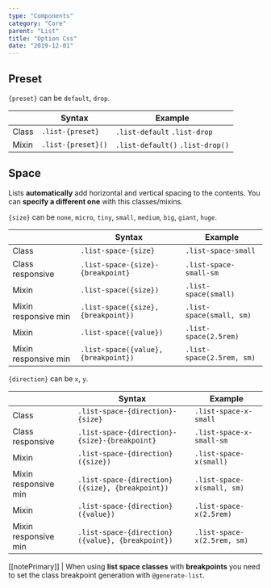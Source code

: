 ```yaml
---
type: "Components"
category: "Core"
parent: "List"
title: "Option Css"
date: "2019-12-01"
---
```


## Preset

`{preset}` can be `default`, `drop`.

<div class="table-scroll">

|                         | Syntax                                    | Example                       |
| ----------------------- | ----------------------------------------- | ----------------------------- |
| Class                   | `.list-{preset}`                        | `.list-default` `.list-drop` |
| Mixin                   | `.list-{preset}()`                      | `.list-default()` `.list-drop()`  |

</div>

<demo>
  <demovanilla src="vanilla/components/core/list/preset-default">
  </demovanilla>
</demo>

<demo>
  <demovanilla src="vanilla/components/core/list/preset-drop">
  </demovanilla>
</demo>

## Space

Lists **automatically** add horizontal and vertical spacing to the contents. You can **specify a different one** with this classes/mixins.

`{size}` can be `none`, `micro`, `tiny`, `small`, `medium`, `big`, `giant`, `huge`.

<div class="table-scroll">

|                         | Syntax                                    | Example                       |
| ----------------------- | ----------------------------------------- | ----------------------------- |
| Class                   | `.list-space-{size}`                     | `.list-space-small`          |
| Class responsive        | `.list-space-{size}-{breakpoint}`        | `.list-space-small-sm`       |
| Mixin                   | `.list-space({size})`                     | `.list-space(small)`          |
| Mixin responsive min    | `.list-space({size}, {breakpoint})`       | `.list-space(small, sm)`      |
| Mixin                   | `.list-space({value})`                     | `.list-space(2.5rem)`          |
| Mixin responsive min    | `.list-space({value}, {breakpoint})`       | `.list-space(2.5rem, sm)`      |

</div>

`{direction}` can be `x`, `y`.

<div class="table-scroll">

|                         | Syntax                                    | Example                       |
| ----------------------- | ----------------------------------------- | ----------------------------- |
| Class                   | `.list-space-{direction}-{size}`                      | `.list-space-x-small`           |
| Class responsive        | `.list-space-{direction}-{size}-{breakpoint}`         | `.list-space-x-small-sm`        |
| Mixin                   | `.list-space-{direction}({size})`                      | `.list-space-x(small)`           |
| Mixin responsive min    | `.list-space-{direction}({size}, {breakpoint})`        | `.list-space-x(small, sm)`       |
| Mixin                   | `.list-space-{direction}({value})`                     | `.list-space-x(2.5rem)`          |
| Mixin responsive min    | `.list-space-{direction}({value}, {breakpoint})`       | `.list-space-x(2.5rem, sm)`      |

</div>

[[notePrimary]]
| When using **list space classes** with **breakpoints** you need to set the class breakpoint generation with `@generate-list`.

<demo>
  <demovanilla src="vanilla/components/core/list/space-none">
  </demovanilla>
  <demovanilla src="vanilla/components/core/list/space-mini">
  </demovanilla>
  <demovanilla src="vanilla/components/core/list/space-tiny">
  </demovanilla>
  <demovanilla src="vanilla/components/core/list/space-small">
  </demovanilla>
  <demovanilla src="vanilla/components/core/list/space-medium">
  </demovanilla>
  <demovanilla src="vanilla/components/core/list/space-large">
  </demovanilla>
  <demovanilla src="vanilla/components/core/list/space-big">
  </demovanilla>
  <demovanilla src="vanilla/components/core/list/space-giant">
  </demovanilla>
</demo>
